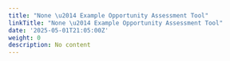 ```yaml
---
title: "None \u2014 Example Opportunity Assessment Tool"
linkTitle: "None \u2014 Example Opportunity Assessment Tool"
date: '2025-05-01T21:05:00Z'
weight: 0
description: No content
---
```



